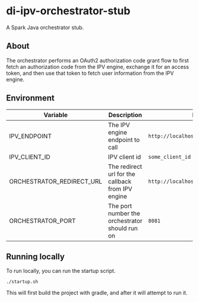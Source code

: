 # di-ipv-orchestrator-stub

A Spark Java orchestrator stub.

## About

The orchestrator performs an OAuth2 authorization code grant flow
to first fetch an authorization code from the IPV engine,
exchange it for an access token, and then use that token
to fetch user information from the IPV engine.

## Environment

Variable | Description | Example Value
--- | --- | --- |
IPV_ENDPOINT | The IPV engine endpoint to call | `http://localhost:3000/` |
IPV_CLIENT_ID | IPV client id | `some_client_id` |
ORCHESTRATOR_REDIRECT_URL | The redirect url for the callback from IPV engine | `http://localhost:8081/orchestrator/callback` |
ORCHESTRATOR_PORT | The port number the orchestrator should run on | `8081` |

## Running locally

To run locally, you can run the startup script.
```shell
./startup.sh
```
This will first build the project with gradle,
and after it will attempt to run it.